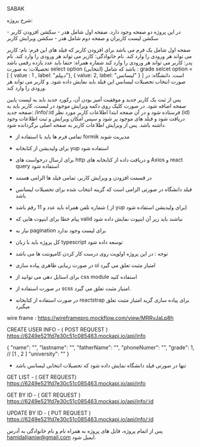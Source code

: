 SABAK 

شرح پروژه: 

در این پروژه دو صفحه وجود دارد.
صفحه اول شامل هدر - سکشن افزودن کاربر - سکشن لیست کاربران و 
صفحه دوم شامل هدر - سکشن ویرایش کاربر

صفحه اول شامل یک فرم می باشد برای افزودن کاربر که فیلد های این فرم:
نام: کاربر می تواند هر ورودی را وارد کند.
نام خانوادگی: کاربر می تواند هر ورودی را وارد کند.
نام پدر: کاربر می تواند هر ورودی را وارد کند
شماره همراه: حتما باید عدد یازده رقمی باشد
تحصیلات: به صورت select option (انتخابی) باشد که شامل :
grade selcet option = [
 { value : 1 , label: "دیپلم"},
 { value: 2, label: "لیسانس" }
]
است.
دانشگاه: در صورت انتخاب تحصیلات لیسانس این فیلد باید نمایش داده شود. و کاربر می تواند هر ورودی را وارد کند.

پس از ثبت یک کاربر جدید و موفقیت آمیز بودن آن، رکورد جدید باید به لیست پایین صفحه اضافه شود.
در صورت کلیک روی دکمه ویرایش موجود در لیست، کاربر باید به صفحه جدید:
/info/:id
فرستاده شود و در آن صفحه ابتدا اطلاعات کاربر مورد نظر (id) دریافت شود و فیلد های موجود پر شود و سپس امکان ویرایش و ثبت اطلاعات وجود داشته باشد.
پس از ویرایش اطلاعات کاربر به صفحه اصلی برگردانده شود.



- تمامی فرم ها باید با استفاده از formik مدیریت شوند
- برای ولیدیشن از کتابخانه yup استفاده شود 
- برای ارسال درخواست های http و دریافت داده از کتابخانه های Axios و react query استفاده شود
- در قسمت افزودن و ویرایش کاربر، تمامی فیلد ها الزامی هستند
- فیلد دانشگاه در صورتی الزامی است  که گزینه انتخاب شده برای تحصیلات لیسانس باشد
- شماره تلفن همراه باید عدد و 11 رقم باشد ( از yup برای ولیدیشن استفاده شود)
- پیام خطا برای اینپوت هایی که valid نباشند باید زیر آن اینپوت نمایش داده شود
- نیاز به pagination برای لیست وجود ندارد
- کل پروژه باید با زبان typescript توسعه داده شود


- توجه : در این پروژه اولویت روی درست کار کردن کامپوننت ها می باشد
- در صورت زیبایی ظاهری پیاده سازی ui امتیاز مثبت تعلق می گیرد
- برای استایل دهی می توانید از css module استفاده کنید
- در صورت استفاده از scss امتیاز مثبت تعلق می گیرد.
- در صورت استفاده از کتابخانه reactstrap برای پیاده سازی گرید امتیاز مثبت تعلق میگیرد


wire frame : https://wireframepro.mockflow.com/view/MRRvJaLp8h


CREATE USER INFO - ( POST REQUEST )
https://6249e521fd7e30c51c085463.mockapi.io/api/info

{
  "name": "",
  "lastname": "",
  "fatherName": "",
  "phoneNumer": "",
  "grade": 1, // [1 , 2 ]
  "university": ""
}

- تنها در صورتی فیلد دانشگاه نمایش داده شود که  تحصیلات انتخابی لیسانس باشد


GET LIST - ( GET REQUEST)
https://6249e521fd7e30c51c085463.mockapi.io/api/info

GET BY ID - ( GET REQUEST ) 
https://6249e521fd7e30c51c085463.mockapi.io/api/info/:id

UPDATE BY ID - ( PUT REQUEST )
https://6249e521fd7e30c51c085463.mockapi.io/api/info/:id


پس از اتمام پروژه، فایل های پروژه به همراه نام و نام خانوادگی به آدرس hamidalijaniw@gmail.com ایمیل شود.